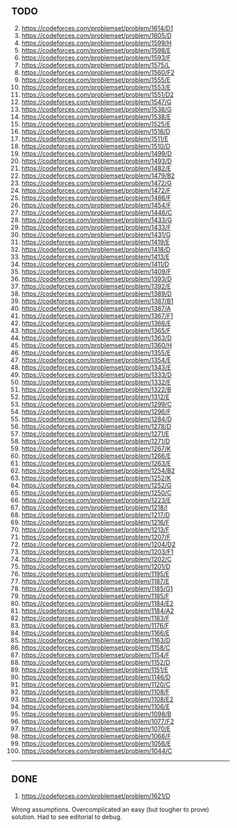 ## TODO

2) https://codeforces.com/problemset/problem/1614/D1
3) https://codeforces.com/problemset/problem/1605/D
4) https://codeforces.com/problemset/problem/1599/H
5) https://codeforces.com/problemset/problem/1598/E
6) https://codeforces.com/problemset/problem/1593/F
7) https://codeforces.com/problemset/problem/1575/L
8) https://codeforces.com/problemset/problem/1560/F2
9) https://codeforces.com/problemset/problem/1555/E
10) https://codeforces.com/problemset/problem/1553/E
11) https://codeforces.com/problemset/problem/1551/D2
12) https://codeforces.com/problemset/problem/1547/G
13) https://codeforces.com/problemset/problem/1538/G
14) https://codeforces.com/problemset/problem/1538/E
15) https://codeforces.com/problemset/problem/1525/E
16) https://codeforces.com/problemset/problem/1516/D
17) https://codeforces.com/problemset/problem/1511/E
18) https://codeforces.com/problemset/problem/1510/D
19) https://codeforces.com/problemset/problem/1499/D
20) https://codeforces.com/problemset/problem/1493/D
21) https://codeforces.com/problemset/problem/1482/E
22) https://codeforces.com/problemset/problem/1479/B2
23) https://codeforces.com/problemset/problem/1472/G
24) https://codeforces.com/problemset/problem/1472/F
25) https://codeforces.com/problemset/problem/1466/F
26) https://codeforces.com/problemset/problem/1454/F
27) https://codeforces.com/problemset/problem/1446/C
28) https://codeforces.com/problemset/problem/1433/G
29) https://codeforces.com/problemset/problem/1433/F
30) https://codeforces.com/problemset/problem/1431/G
31) https://codeforces.com/problemset/problem/1419/E
32) https://codeforces.com/problemset/problem/1418/D
33) https://codeforces.com/problemset/problem/1413/E
34) https://codeforces.com/problemset/problem/1411/D
35) https://codeforces.com/problemset/problem/1409/F
36) https://codeforces.com/problemset/problem/1393/D
37) https://codeforces.com/problemset/problem/1392/E
38) https://codeforces.com/problemset/problem/1389/D
39) https://codeforces.com/problemset/problem/1387/B1
40) https://codeforces.com/problemset/problem/1387/A
41) https://codeforces.com/problemset/problem/1367/F1
42) https://codeforces.com/problemset/problem/1366/E
43) https://codeforces.com/problemset/problem/1365/F
44) https://codeforces.com/problemset/problem/1363/D
45) https://codeforces.com/problemset/problem/1360/H
46) https://codeforces.com/problemset/problem/1355/E
47) https://codeforces.com/problemset/problem/1354/E
48) https://codeforces.com/problemset/problem/1343/E
49) https://codeforces.com/problemset/problem/1333/D
50) https://codeforces.com/problemset/problem/1332/E
51) https://codeforces.com/problemset/problem/1322/B
52) https://codeforces.com/problemset/problem/1312/E
53) https://codeforces.com/problemset/problem/1299/C
54) https://codeforces.com/problemset/problem/1296/F
55) https://codeforces.com/problemset/problem/1284/D
56) https://codeforces.com/problemset/problem/1278/D
57) https://codeforces.com/problemset/problem/1271/E
58) https://codeforces.com/problemset/problem/1271/D
59) https://codeforces.com/problemset/problem/1267/K
60) https://codeforces.com/problemset/problem/1266/E
61) https://codeforces.com/problemset/problem/1263/E
62) https://codeforces.com/problemset/problem/1254/B2
63) https://codeforces.com/problemset/problem/1252/K
64) https://codeforces.com/problemset/problem/1252/G
65) https://codeforces.com/problemset/problem/1250/C
66) https://codeforces.com/problemset/problem/1223/E
67) https://codeforces.com/problemset/problem/1218/I
68) https://codeforces.com/problemset/problem/1217/D
69) https://codeforces.com/problemset/problem/1216/F
70) https://codeforces.com/problemset/problem/1213/F
71) https://codeforces.com/problemset/problem/1207/F
72) https://codeforces.com/problemset/problem/1204/D2
73) https://codeforces.com/problemset/problem/1203/F1
74) https://codeforces.com/problemset/problem/1202/C
75) https://codeforces.com/problemset/problem/1201/D
76) https://codeforces.com/problemset/problem/1195/E
77) https://codeforces.com/problemset/problem/1187/E
78) https://codeforces.com/problemset/problem/1185/G1
79) https://codeforces.com/problemset/problem/1185/F
80) https://codeforces.com/problemset/problem/1184/E2
81) https://codeforces.com/problemset/problem/1184/A2
82) https://codeforces.com/problemset/problem/1183/F
83) https://codeforces.com/problemset/problem/1176/F
84) https://codeforces.com/problemset/problem/1166/E
85) https://codeforces.com/problemset/problem/1163/D
86) https://codeforces.com/problemset/problem/1158/C
87) https://codeforces.com/problemset/problem/1154/F
88) https://codeforces.com/problemset/problem/1152/D
89) https://codeforces.com/problemset/problem/1151/E
90) https://codeforces.com/problemset/problem/1146/D
91) https://codeforces.com/problemset/problem/1120/C
92) https://codeforces.com/problemset/problem/1108/F
93) https://codeforces.com/problemset/problem/1108/E2
94) https://codeforces.com/problemset/problem/1106/E
95) https://codeforces.com/problemset/problem/1098/B
96) https://codeforces.com/problemset/problem/1077/F2
97) https://codeforces.com/problemset/problem/1070/E
98) https://codeforces.com/problemset/problem/1066/F
99) https://codeforces.com/problemset/problem/1056/E
100) https://codeforces.com/problemset/problem/1044/C


--------------------------------------------------------------------
## DONE

1) https://codeforces.com/problemset/problem/1621/D 

Wrong assumptions. Overcomplicated an easy (but tougher to prove) solution. Had to see editorial to debug. 
